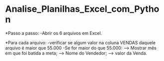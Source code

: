 # Analise_Planilhas_Excel_com_Python
 
*Passo a passo:
 -Abrir os 6 arquivos em Excel.
 
*Para cada arquivo:
 -verificar se algum valor na coluna VENDAS daquele arquivo é maior que 55.000
 -Se for maior do que 55.000:
   --> Mostrar mês em que foi batida a meta;
   --> Nome do Vendedor;
   --> valor da Venda.
